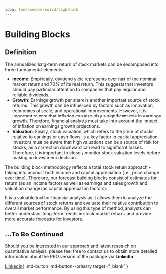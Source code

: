 ```yaml
---
icon: fontawesome/solid/lightbulb
---
```


# Building Blocks

## Definition

The annualized long-term return of stock markets can be decomposed into three fundamental elements:

* **Income**: Empirically, dividend yield represents over half of the nominal market return and 70% of its real return. This suggests that investors should pay particular attention to companies that pay regular and reliable dividends.
* **Growth**: Earnings growth per share is another important source of stock returns. This growth can be influenced by factors such as innovation, economies of scale, and operational improvements. However, it is important to note that inflation can also play a significant role in earnings growth. Therefore, financial analysts must take into account the impact of inflation on earnings growth projections.
* **Valuation**: Finally, stock valuation, which refers to the price of stocks relative to earnings or cash flows, is a key factor in capital appreciation. Investors must be aware that high valuations can be a source of risk for stocks, as a correction downward can lead to significant losses. Therefore, it is important to closely monitor stock valuation levels before making an investment decision.

The building block methodology reflects a total stock return approach - taking into account both income and capital appreciation (i.e., price change over time). Therefore, our forecast building blocks consist of estimates for return (as an income factor) as well as earnings and sales growth and valuation change (as capital appreciation factors).

It is a valuable tool for financial analysts as it allows them to analyze the different sources of stock returns and evaluate their relative contribution to overall market performance. By using this type of method, analysts can better understand long-term trends in stock market returns and provide more accurate forecasts for investors.

## ...To Be Continued

Should you be interested in our approach and latest research on quantitative analysis, please feel free to contact us to obtain more detailed information about the PRO version of the package via **LinkedIn**.

[LinkedIn](https://www.linkedin.com/in/j-mr/ ){ .md-button .md-button--primary target="_blank" }

